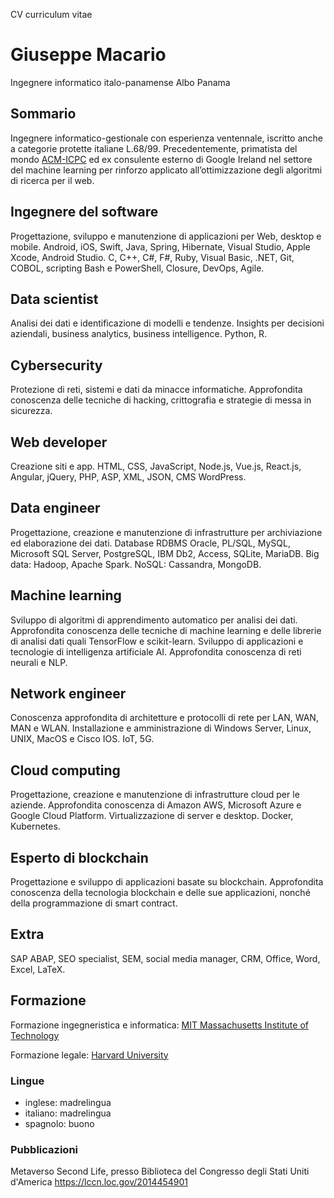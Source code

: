 CV curriculum vitae

# Giuseppe Macario

Ingegnere informatico italo-panamense Albo Panama

## Sommario

Ingegnere informatico-gestionale con esperienza ventennale, iscritto anche a categorie protette italiane L.68/99. Precedentemente, primatista del mondo [ACM-ICPC](https://icpc.global) ed ex consulente esterno di Google Ireland nel settore del machine learning per rinforzo applicato all’ottimizzazione degli algoritmi di ricerca per il web.

## Ingegnere del software

Progettazione, sviluppo e manutenzione di applicazioni per Web, desktop e mobile. Android, iOS, Swift, Java, Spring, Hibernate, Visual Studio, Apple Xcode, Android Studio. C, C++, C#, F#, Ruby, Visual Basic, .NET, Git, COBOL, scripting Bash e PowerShell, Closure, DevOps, Agile.

## Data scientist

Analisi dei dati e identificazione di modelli e tendenze. Insights per decisioni aziendali, business analytics, business intelligence. Python, R.

## Cybersecurity

Protezione di reti, sistemi e dati da minacce informatiche. Approfondita conoscenza delle tecniche di hacking, crittografia e strategie di messa in sicurezza.

## Web developer

Creazione siti e app. HTML, CSS, JavaScript, Node.js, Vue.js, React.js, Angular, jQuery, PHP, ASP, XML, JSON, CMS WordPress.

## Data engineer

Progettazione, creazione e manutenzione di infrastrutture per archiviazione ed elaborazione dei dati. Database RDBMS Oracle, PL/SQL, MySQL, Microsoft SQL Server, PostgreSQL, IBM Db2, Access, SQLite, MariaDB. Big data: Hadoop, Apache Spark. NoSQL: Cassandra, MongoDB.

## Machine learning

Sviluppo di algoritmi di apprendimento automatico per analisi dei dati. Approfondita conoscenza delle tecniche di machine learning e delle librerie di analisi dati quali TensorFlow e scikit-learn. Sviluppo di applicazioni e tecnologie di intelligenza artificiale AI. Approfondita conoscenza di reti neurali e NLP.

## Network engineer

Conoscenza approfondita di architetture e protocolli di rete per LAN, WAN, MAN e WLAN. Installazione e amministrazione di Windows Server, Linux, UNIX, MacOS e Cisco IOS. IoT, 5G.

## Cloud computing

Progettazione, creazione e manutenzione di infrastrutture cloud per le aziende. Approfondita conoscenza di Amazon AWS, Microsoft Azure e Google Cloud Platform. Virtualizzazione di server e desktop. Docker, Kubernetes.

## Esperto di blockchain

Progettazione e sviluppo di applicazioni basate su blockchain. Approfondita conoscenza della tecnologia blockchain e delle sue applicazioni, nonché della programmazione di smart contract.

## Extra

SAP ABAP, SEO specialist, SEM, social media manager, CRM, Office, Word, Excel, LaTeX.

## Formazione

Formazione ingegneristica e informatica: [MIT Massachusetts Institute of Technology](https://web.mit.edu)

Formazione legale: [Harvard University](https://www.harvard.edu/)

### Lingue

* inglese: madrelingua
* italiano: madrelingua
* spagnolo: buono

### Pubblicazioni

Metaverso Second Life, presso Biblioteca del Congresso degli Stati Uniti d'America https://lccn.loc.gov/2014454901
